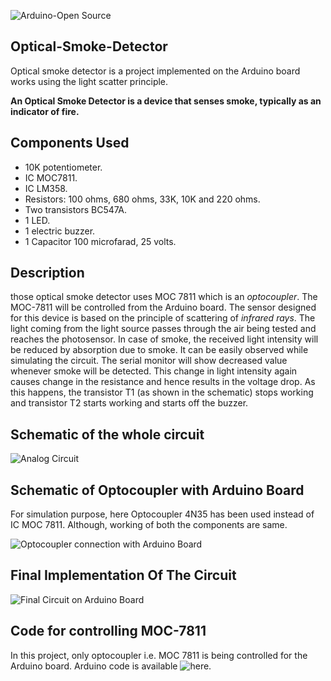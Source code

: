 ![Arduino-Open Source](Schematics/Banner.png)


## Optical-Smoke-Detector


Optical smoke detector is a project implemented on the Arduino board works using the light scatter principle.

**An Optical Smoke Detector is a device that senses smoke, typically as an indicator of fire.**

## Components Used
* 10K potentiometer.
* IC MOC7811.
* IC LM358.
* Resistors: 100 ohms, 680 ohms, 33K, 10K and 220 ohms.
* Two transistors BC547A.
* 1 LED.
* 1 electric buzzer.
* 1 Capacitor 100 microfarad, 25 volts.

## Description

those optical smoke detector uses MOC 7811 which is an *optocoupler*. The MOC-7811 will be controlled from the Arduino board. The sensor designed for this device is based on the principle of scattering of *infrared rays*. The light coming from the light source passes through the air being tested and reaches the photosensor. In case of smoke, the received light intensity will be reduced by absorption due to smoke. It can be easily observed while simulating the circuit. The serial monitor will show decreased value whenever smoke will be detected. This change in light intensity again causes change in the resistance and hence results in the voltage drop. As this happens, the transistor T1 (as shown in the schematic) stops working and transistor T2 starts working and starts off the buzzer.

## Schematic of the whole circuit
![Analog Circuit](Schematics/Sch1.png)

## Schematic of Optocoupler with Arduino Board
For simulation purpose, here Optocoupler 4N35 has been used instead of IC MOC 7811. Although, working of both the components are same.

![Optocoupler connection with Arduino Board](Schematics/Sch2.png)

## Final Implementation Of The Circuit

![Final Circuit on Arduino Board](Schematics/Sch3.png)

## Code for controlling MOC-7811

In this project, only optocoupler i.e. MOC 7811 is being controlled for the Arduino board. Arduino code is available ![here](code/smoke.ino).
